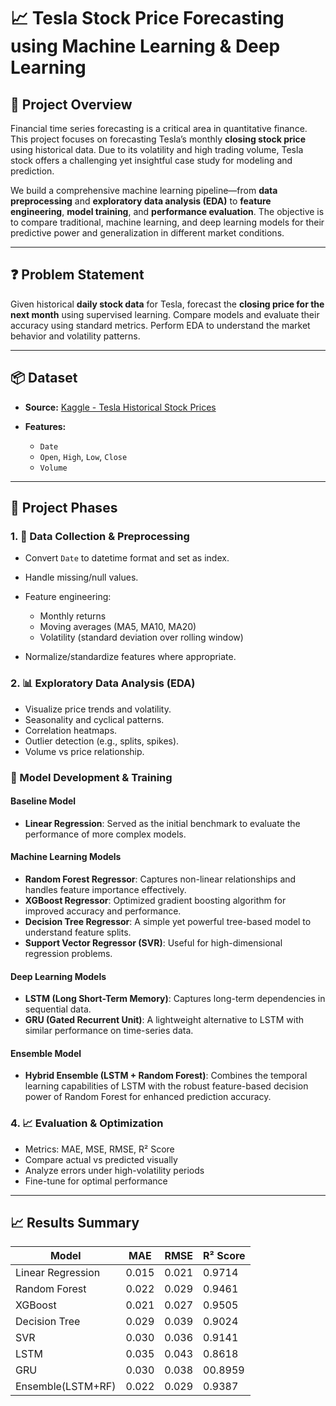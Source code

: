 

# 📈 Tesla Stock Price Forecasting using Machine Learning & Deep Learning

## 🚀 Project Overview

Financial time series forecasting is a critical area in quantitative finance. This project focuses on forecasting Tesla’s monthly **closing stock price** using historical data. Due to its volatility and high trading volume, Tesla stock offers a challenging yet insightful case study for modeling and prediction.

We build a comprehensive machine learning pipeline—from **data preprocessing** and **exploratory data analysis (EDA)** to **feature engineering**, **model training**, and **performance evaluation**. The objective is to compare traditional, machine learning, and deep learning models for their predictive power and generalization in different market conditions.

---

## ❓ Problem Statement

Given historical **daily stock data** for Tesla, forecast the **closing price for the next month** using supervised learning. Compare models and evaluate their accuracy using standard metrics. Perform EDA to understand the market behavior and volatility patterns.

---

## 📦 Dataset

* **Source:** [Kaggle - Tesla Historical Stock Prices](https://www.kaggle.com/)
* **Features:**

  * `Date`
  * `Open`, `High`, `Low`, `Close`
  * `Volume`

---


## 🔄 Project Phases

### 1. 🧹 Data Collection & Preprocessing

* Convert `Date` to datetime format and set as index.
* Handle missing/null values.
* Feature engineering:

  * Monthly returns
  * Moving averages (MA5, MA10, MA20)
  * Volatility (standard deviation over rolling window)
* Normalize/standardize features where appropriate.

### 2. 📊 Exploratory Data Analysis (EDA)

* Visualize price trends and volatility.
* Seasonality and cyclical patterns.
* Correlation heatmaps.
* Outlier detection (e.g., splits, spikes).
* Volume vs price relationship.



### 🧠 Model Development & Training

#### **Baseline Model**

* **Linear Regression**: Served as the initial benchmark to evaluate the performance of more complex models.

#### **Machine Learning Models**

* **Random Forest Regressor**: Captures non-linear relationships and handles feature importance effectively.
* **XGBoost Regressor**: Optimized gradient boosting algorithm for improved accuracy and performance.
* **Decision Tree Regressor**: A simple yet powerful tree-based model to understand feature splits.
* **Support Vector Regressor (SVR)**: Useful for high-dimensional regression problems.

#### **Deep Learning Models**

* **LSTM (Long Short-Term Memory)**: Captures long-term dependencies in sequential data.
* **GRU (Gated Recurrent Unit)**: A lightweight alternative to LSTM with similar performance on time-series data.

#### **Ensemble Model**

* **Hybrid Ensemble (LSTM + Random Forest)**: Combines the temporal learning capabilities of LSTM with the robust feature-based decision power of Random Forest for enhanced prediction accuracy.



### 4. 📈 Evaluation & Optimization

* Metrics: MAE, MSE, RMSE, R² Score
* Compare actual vs predicted visually
* Analyze errors under high-volatility periods
* Fine-tune for optimal performance



---

## 📈 Results Summary

| Model             | MAE   | RMSE  | R² Score |
| ----------------- | ----- | ----- | -------- |
| Linear Regression | 0.015 | 0.021 | 0.9714   |
| Random Forest     | 0.022 | 0.029 | 0.9461   |
| XGBoost           | 0.021 | 0.027 | 0.9505   |
| Decision Tree     | 0.029 | 0.039 | 0.9024   |
| SVR               | 0.030 | 0.036 | 0.9141   |
| LSTM              | 0.035 | 0.043 | 0.8618   |
| GRU               | 0.030 | 0.038 | 00.8959  |
| Ensemble(LSTM+RF) | 0.022 | 0.029 | 0.9387   |





